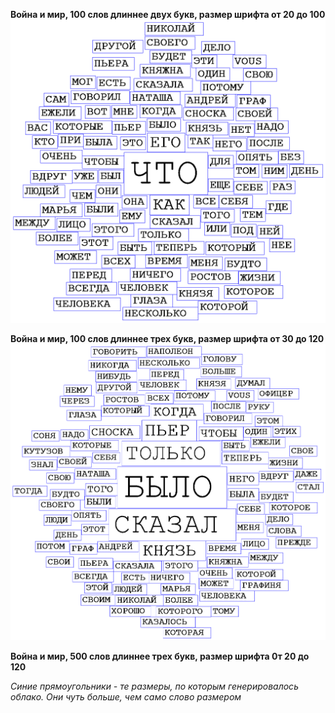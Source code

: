 
**Война и мир, 100 слов длиннее двух букв, размер шрифта от 20 до 100**
![1](https://github.com/Yewert/tdd/blob/development/TagsCloudVisualization/TagsCloudVisualization/coolWords1.png)

**Война и мир, 100 слов длиннее трех букв, размер шрифта от 30 до 120**
![2](https://github.com/Yewert/tdd/blob/development/TagsCloudVisualization/TagsCloudVisualization/coolWords2.png)

**Война и мир, 500 слов длиннее трех букв, размер шрифта 0т 20 до 120**

_Синие прямоугольники - те размеры, по которым генерировалось облако. Они чуть больше, чем само слово размером_
